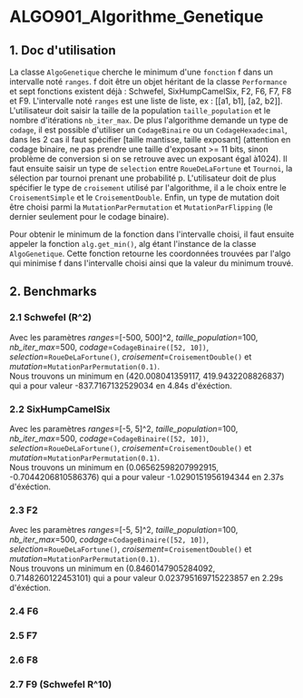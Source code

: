 # ALGO901_Algorithme_Genetique

## 1. Doc d'utilisation

La classe ```AlgoGenetique``` cherche le minimum d'une ```fonction``` f dans un intervalle noté ```ranges```. f doit être un objet héritant de la classe ```Performance``` et sept fonctions existent déjà : Schwefel, SixHumpCamelSix, F2, F6, F7, F8 et F9. L'intervalle noté ```ranges``` est une liste de liste, ex : [[a1, b1], [a2, b2]]. L'utilisateur doit saisir la taille de la population  ```taille_population``` et le nombre d'itérations ```nb_iter_max```. De plus l'algorithme demande un type de ```codage```, il est possible d'utiliser un ```CodageBinaire``` ou un ```CodageHexadecimal```, dans les 2 cas il faut spécifier [taille mantisse, taille exposant] (attention en codage binaire, ne pas prendre une taille d'exposant >= 11 bits, sinon problème de conversion si on se retrouve avec un exposant égal à1024). Il faut ensuite saisir un type de ```selection``` entre ```RoueDeLaFortune``` et ```Tournoi```, la sélection par tournoi prenant une probabilité p. L'utilisateur doit de plus spécifier le type de ```croisement``` utilisé par l'algorithme, il a le choix entre le ```CroisementSimple``` et le ```CroisementDouble```. Enfin, un type de mutation doit être choisi parmi la ```MutationParPermutation``` et ```MutationParFlipping``` (le dernier seulement pour le codage binaire).
 
Pour obtenir le minimum de la fonction dans l'intervalle choisi, il faut ensuite appeler la fonction ```alg.get_min()```, alg étant l'instance de la classe ```AlgoGenetique```. Cette fonction retourne les coordonnées trouvées par l'algo qui minimise f dans l'intervalle choisi ainsi que la valeur du minimum trouvé.

## 2. Benchmarks
### 2.1 Schwefel (R^2)
Avec les paramètres _ranges_=[-500, 500]^2, _taille\_population_=100, _nb\_iter\_max_=500, _codage_=```CodageBinaire([52, 10])```, _selection_=```RoueDeLaFortune()```, _croisement_=```CroisementDouble()``` et _mutation_=```MutationParPermutation(0.1)```. \
Nous trouvons un minimum en (420.008041359117, 419.9432208826837) qui a pour valeur -837.7167132529034 en 4.84s d'éxéction.
### 2.2 SixHumpCamelSix
Avec les paramètres _ranges_=[-5, 5]^2, _taille\_population_=100, _nb\_iter\_max_=500, _codage_=```CodageBinaire([52, 10])```, _selection_=```RoueDeLaFortune()```, _croisement_=```CroisementDouble()``` et _mutation_=```MutationParPermutation(0.1)```. \
Nous trouvons un minimum en (0.06562598207992915, -0.7044206810586376) qui a pour valeur -1.0290151956194344 en 2.37s d'éxéction.
### 2.3 F2
Avec les paramètres _ranges_=[-5, 5]^2, _taille\_population_=100, _nb\_iter\_max_=500, _codage_=```CodageBinaire([52, 10])```, _selection_=```RoueDeLaFortune()```, _croisement_=```CroisementDouble()``` et _mutation_=```MutationParPermutation(0.1)```. \
Nous trouvons un minimum en (0.8460147905284092, 0.7148260122453101) qui a pour valeur 0.023795169715223857 en 2.29s d'éxéction.
### 2.4 F6
### 2.5 F7
### 2.6 F8
### 2.7 F9 (Schwefel R^10)
